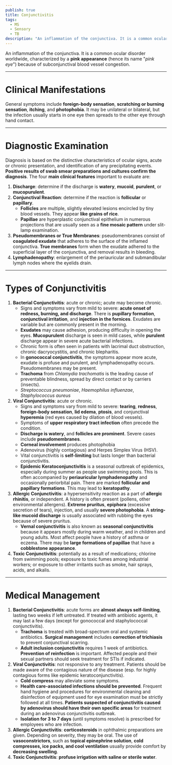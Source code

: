 ```yaml
---
publish: true
title: Conjunctivitis
tags:
  - MS
  - Sensory
  - TB
description: "An inflammation of the conjunctiva. It is a common ocular disorder worldwide, characterized by a pink appearance (hence its name 'pink eye') because of subconjunctival blood vessel congestion."
---
```

An inflammation of the conjunctiva. It is a common ocular disorder worldwide, characterized by a **pink appearance** (hence its name "*pink eye*") because of subconjunctival blood vessel congestion.

___

# Clinical Manifestations
General symptoms include **foreign-body sensation**, **scratching or burning sensation**, **itching**, and **photophobia**. It may be unilateral or bilateral, but the infection usually starts in one eye then spreads to the other eye through hand contact.

___

# Diagnostic Examination
Diagnosis is based on the distinctive characteristics of ocular signs, acute or chronic presentation, and identification of any precipitating events. **Positive results of swab smear preparations and cultures confirm the diagnosis**. The four **main clinical features** important to evaluate are:
1. **Discharge**: determine if the discharge is **watery**, **mucoid**, **purulent**, or **mucopurulent**.
2. **Conjunctival Reaction**: determine if the reaction is **follicular** or **papillary**.
	- **Follicles** are multiple, slightly elevated lesions encircled by tiny blood vessels. They appear **like grains of rice**.
	- **Papillae** are hyperplastic conjunctival epithelium in numerous projections that are usually seen as a **fine mosaic pattern** under slit-lamp examination.
3. **Pseudomembranes or True Membranes**: pseudomembranes consist of **coagulated exudate** that adheres to the surface of the inflamed conjunctiva. **True membranes** form when the exudate adhered to the superficial layer of the conjunctiva, and removal results in bleeding.
4. **Lymphadenopathy**: enlargement of the periauricular and submandibular lymph nodes where the eyelids drain.

___

# Types of Conjunctivitis
1. **Bacterial Conjunctivitis**: acute or chronic; acute may become chronic.
	- Signs and symptoms vary from mild to severe: **acute onset of redness, burning, and discharge**. There is **pupillary formation**, **conjunctival irritation**, and **injection in the fornices**. Exudates are variable but are commonly present in the morning.
	- **Exudates** may cause adhesion, producing difficulty in opening the eyes. **Mucopurulent** discharge is seen in mild cases, while **purulent** discharge appear in severe acute bacterial infections.
	- Chronic form is often seen in patients with lacrimal duct obstruction, chronic dacryocystitis, and chronic blepharitis.
	- In **gonococcal conjunctivitis**, the symptoms appear more acute, exudate is profuse and purulent, and lymphadenopathy occurs. Pseudomembranes may be present.
	- **Trachoma** from *Chlamydia trachomatis* is the leading cause of preventable blindness, spread by direct contact or by carriers (insects).
	- *Streptococcus pneumoniae*, *Haemophilus influenzae*, *Staphylococcus aureus*
2. **Viral Conjunctivitis**: acute or chronic.
	- Signs and symptoms vary from mild to severe: **tearing**, **redness**, **foreign-body sensation**, **lid edema**, **ptosis**, and conjunctival **hyperemia** (red eyes caused by dilation of blood vessels).
	- Symptoms of **upper respiratory tract infection** often precede the condition.
	- **Discharge is watery**, and **follicles are prominent**. Severe cases include **pseudomembranes**.
	- **Corneal involvement** produces photophobia
	- Adenovirus (highly contagious) and Herpes Simplex Virus (HSV).
	- Vital conjunctivitis is **self-limiting** but lasts longer than bacterial conjunctivitis.
	- **Epidemic Keratoconjunctivitis** is a seasonal outbreak of epidemics, especially during summer as people use swimming pools. This is often accompanied by **periauricular lymphadenopathy** and occasionally periorbital pain. There are marked **follicular and papillary formations**. This may lead to **keratopathy**.
3. **Allergic Conjunctivitis**: a hypersensitivity reaction as a part of **allergic rhinitis**, or independent. A history is often present (pollens, other environmental allergens). **Extreme pruritus**, **epiphora** (excessive secretion of tears), injection, and usually **severe photophobia**. A **string-like mucoid discharge** is usually associated with rubbing the eyes because of severe pruritus.
	- **Vernal conjunctivitis** is also known as **seasonal conjunctivitis** because it appears mostly during warm weather, and in children and young adults. Most affect people have a history of asthma or eczema. There may be **large formations of papillae** that have a **cobblestone appearance**.
4. **Toxic Conjunctivitis**: potentially as a result of medications; chlorine from swimming pools; exposure to toxic fumes among industrial workers; or exposure to other irritants such as smoke, hair sprays, acids, and alkalis.

___

# Medical Management
1. **Bacterial Conjunctivitis**: acute forms are **almost always self-limiting**, lasting two weeks if left untreated. If treated with antibiotic agents, it may last a few days (except for gonococcal and staphylococcal conjunctivitis).
	- **Trachoma** is treated with broad-spectrum oral and systemic antibiotics. **Surgical management** includes **correction of trichiasis** to prevent conjunctival scarring.
	- **Adult inclusion conjunctivitis** requires 1 week of antibiotics. **Prevention of reinfection** is important. Affected people and their sexual partners should seek treatment for STIs if indicated.
2. **Viral Conjunctivitis**: not responsive to any treatment. Patients should be made aware of the contagious nature of the disease (esp. for highly contagious forms like epidemic keratoconjunctivitis).
	- **Cold compress** may alleviate some symptoms.
	- **Health care-associated infections should be prevented**. Frequent hand hygiene and procedures for environmental cleaning and disinfection of equipment used for eye examination must be strictly followed at all times. **Patients suspected of conjunctivitis caused by adenovirus should have their own specific areas** for treatment during an adenovirus conjunctivitis outbreak.
	- **Isolation for 3 to 7 days** (until symptoms resolve) is prescribed for employees who are infection.
3. **Allergic Conjunctivitis**: **corticosteroids** in ophthalmic preparations are given. Depending on severity, they may be oral. The use of **vasoconstrictors**, such as **topical epinephrine solution**, **cold compresses, ice packs, and cool ventilation** usually provide comfort by **decreasing swelling**.
4. **Toxic Conjunctivitis**: **profuse irrigation with saline or sterile water**.
